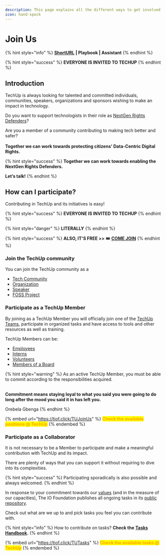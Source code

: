 ```yaml
---
description: This page explains all the different ways to get involved with TechUp.
icon: hand-spock
---
```


# Join Us

{% hint style="info" %}
[**ShortURL**](https://tiof.click/TUJoinUs) **| Playbook | Assistant**
{% endhint %}

{% hint style="success" %}
**EVERYONE IS INVITED TO TECHUP**
{% endhint %}

## Introduction

TechUp is always looking for talented and committed individuals, communities, speakers, organizations and sponsors wishing to make an impact in technology.

Do you want to support technologists in their role as [NextGen Rights Defenders](https://tiof.click/TIOFNextGen)?

Are you a member of a community contributing to making tech better and safer?\
\
**Together we can work towards protecting citizens' Data-Centric Digital Rights.**

{% hint style="success" %}
**Together we can work towards enabling the NextGen Rights Defenders.**

**Let’s talk!**
{% endhint %}

## How can I participate?

Contributing in TechUp and its initiatives is easy!

{% hint style="success" %}
**EVERYONE IS INVITED TO TECHUP**
{% endhint %}

{% hint style="danger" %}
**LITERALLY**
{% endhint %}

{% hint style="success" %}
**ALSO, IT'S FREE  >>** :tickets: [**COME JOIN**](https://tiof.click/TechUp)
{% endhint %}

### Join the TechUp community

You can join the TechUp community as a

* [Tech Community](../stakeholders/communities/)
* [Organization](../stakeholders/organizations/)
* [Speaker](../stakeholders/speakers/)
* [FOSS Project](../stakeholders/foss-projects/)

### Participate as a TechUp Member

By joining as a TechUp Member you will officially join one of the [TechUp Teams](../institutional/structures/teams.md), participate in organized tasks and have access to tools and other resources as well as training.

TechUp Members can be:

* [Employees](https://tiof.click/TIOFOrgChartDocs#employees)
* [Interns](https://tiof.click/TIOFOrgChartDocs#interns)
* [Volunteers](https://tiof.click/TIOFOrgChartDocs#volunteers)
* [Members of a Board](https://tiof.click/TIOFOrgChartDocs#members-of-a-board)

{% hint style="warning" %}
As an active TechUp Member, you must be able to commit according to the responsibilities acquired.

\
**Commitment means staying loyal to what you said you were going to do long after the mood you said it in has left you.**

Orebela Gbenga
{% endhint %}

{% embed url="https://tiof.click/TUJoinUs" %}
<mark style="color:orange;">**Check the available positions @ TechUp**</mark>
{% endembed %}

### Participate as a Collaborator

It is not necessary to be a Member to participate and make a meaningful contribution with TechUp and its impact.

There are plenty of ways that you can support it without requiring to dive into its complexities.

{% hint style="success" %}
Participating sporadically is also possible and always welcomed.
{% endhint %}

In response to your commitment towards our [values](https://tiof.click/TIOFValues) (and in the measure of our capacities), The IO Foundation publishes all ongoing tasks in its [public repository](https://tiof.click/TURepo).

Check out what are we up to and pick tasks you feel you can contribute with.

{% hint style="info" %}
How to contribute on tasks? **Check the** [**Tasks Handbook**](broken-reference)**.**
{% endhint %}

{% embed url="https://tiof.click/TUTasks" %}
<mark style="color:orange;">**Check the available tasks @ TechUp**</mark>
{% endembed %}
